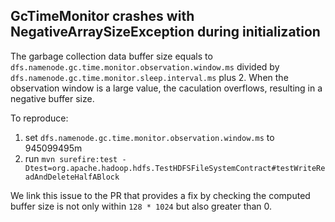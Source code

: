 ## GcTimeMonitor crashes with NegativeArraySizeException during initialization

The garbage collection data buffer size equals to `dfs.namenode.gc.time.monitor.observation.window.ms` divided by `dfs.namenode.gc.time.monitor.sleep.interval.ms` plus 2. When the observation window is a large value, the caculation overflows, resulting in a negative buffer size.

To reproduce:
1. set `dfs.namenode.gc.time.monitor.observation.window.ms` to 945099495m
2. run `mvn surefire:test -Dtest=org.apache.hadoop.hdfs.TestHDFSFileSystemContract#testWriteReadAndDeleteHalfABlock`

We link this issue to the PR that provides a fix by checking the computed buffer size is not only within `128 * 1024` but also greater than 0.